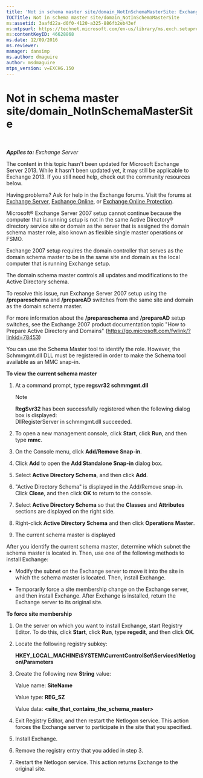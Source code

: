 ```yaml
---
title: 'Not in schema master site/domain_NotInSchemaMasterSite: Exchange 2013 Help'
TOCTitle: Not in schema master site/domain_NotInSchemaMasterSite
ms:assetid: 3aafd22a-d0f0-4120-a325-886fb2eb43ef
ms:mtpsurl: https://technet.microsoft.com/en-us/library/ms.exch.setupreadiness.notinschemamastersite(v=EXCHG.150)
ms:contentKeyID: 46628868
ms.date: 12/09/2016
ms.reviewer: 
manager: dansimp
ms.author: dmaguire
author: msdmaguire
mtps_version: v=EXCHG.150
---
```


# Not in schema master site/domain\_NotInSchemaMasterSite

 

_**Applies to:** Exchange Server_


The content in this topic hasn't been updated for Microsoft Exchange Server 2013. While it hasn't been updated yet, it may still be applicable to Exchange 2013. If you still need help, check out the community resources below.

Having problems? Ask for help in the Exchange forums. Visit the forums at [Exchange Server](https://go.microsoft.com/fwlink/p/?linkid=60612), [Exchange Online](https://go.microsoft.com/fwlink/p/?linkid=267542), or [Exchange Online Protection](https://go.microsoft.com/fwlink/p/?linkid=285351).

Microsoft® Exchange Server 2007 setup cannot continue because the computer that is running setup is not in the same Active Directory® directory service site or domain as the server that is assigned the domain schema master role, also known as flexible single master operations or FSMO.

Exchange 2007 setup requires the domain controller that serves as the domain schema master to be in the same site and domain as the local computer that is running Exchange setup.

The domain schema master controls all updates and modifications to the Active Directory schema.

To resolve this issue, run Exchange Server 2007 setup using the **/prepareschema** and **/prepareAD** switches from the same site and domain as the domain schema master.

For more information about the **/prepareschema** and **/prepareAD** setup switches, see the Exchange 2007 product documentation topic "How to Prepare Active Directory and Domains" (<https://go.microsoft.com/fwlink/?linkid=78453>)

You can use the Schema Master tool to identify the role. However, the Schmmgmt.dll DLL must be registered in order to make the Schema tool available as an MMC snap-in.

**To view the current schema master**

1.  At a command prompt, type **regsvr32 schmmgmt.dll**
    

    > [!NOTE]
    > <STRONG>RegSvr32</STRONG> has been successfully registered when the following dialog box is displayed:<BR>DllRegisterServer in schmmgmt.dll succeeded.



2.  To open a new management console, click **Start**, click **Run**, and then type **mmc**.

3.  On the Console menu, click **Add/Remove Snap-in**.

4.  Click **Add** to open the **Add Standalone Snap-in** dialog box.

5.  Select **Active Directory Schema**, and then click **Add**.

6.  "Active Directory Schema" is displayed in the Add/Remove snap-in. Click **Close**, and then click **OK** to return to the console.

7.  Select **Active Directory Schema** so that the **Classes** and **Attributes** sections are displayed on the right side.

8.  Right-click **Active Directory Schema** and then click **Operations Master**.

9.  The current schema master is displayed

After you identify the current schema master, determine which subnet the schema master is located in. Then, use one of the following methods to install Exchange:

  - Modify the subnet on the Exchange server to move it into the site in which the schema master is located. Then, install Exchange.

  - Temporarily force a site membership change on the Exchange server, and then install Exchange. After Exchange is installed, return the Exchange server to its original site.

**To force site membership**

1.  On the server on which you want to install Exchange, start Registry Editor. To do this, click **Start**, click **Run**, type **regedit**, and then click **OK**.

2.  Locate the following registry subkey:
    
    **HKEY\_LOCAL\_MACHINE\\SYSTEM\\CurrentControlSet\\Services\\Netlogon\\Parameters**

3.  Create the following new **String** value:
    
    Value name: **SiteName**
    
    Value type: **REG\_SZ**
    
    Value data: **\<site\_that\_contains\_the\_schema\_master\>**

4.  Exit Registry Editor, and then restart the Netlogon service. This action forces the Exchange server to participate in the site that you specified.

5.  Install Exchange.

6.  Remove the registry entry that you added in step 3.

7.  Restart the Netlogon service. This action returns Exchange to the original site.

